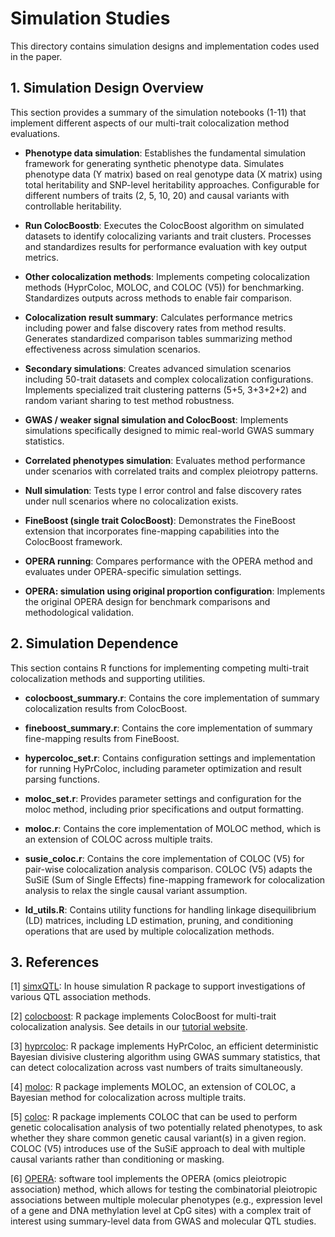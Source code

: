 # Simulation Studies

This directory contains simulation designs and implementation codes used in the paper.


## 1. Simulation Design Overview

This section provides a summary of the simulation notebooks (1-11) that implement different aspects of our multi-trait colocalization method evaluations.

- **Phenotype data simulation**: Establishes the fundamental simulation framework for generating synthetic phenotype data. Simulates phenotype data (Y matrix) based on real genotype data (X matrix) using total heritability and SNP-level heritability approaches. Configurable for different numbers of traits (2, 5, 10, 20) and causal variants with controllable heritability.


- **Run ColocBoostb**: Executes the ColocBoost algorithm on simulated datasets to identify colocalizing variants and trait clusters. Processes and standardizes results for performance evaluation with key output metrics.

- **Other colocalization methods**: Implements competing colocalization methods (HyprColoc, MOLOC, and COLOC (V5)) for benchmarking. Standardizes outputs across methods to enable fair comparison.

- **Colocalization result summary**: Calculates performance metrics including power and false discovery rates from method results. Generates standardized comparison tables summarizing method effectiveness across simulation scenarios.

- **Secondary simulations**: Creates advanced simulation scenarios including 50-trait datasets and complex colocalization configurations. Implements specialized trait clustering patterns (5+5, 3+3+2+2) and random variant sharing to test method robustness.

- **GWAS / weaker signal simulation and ColocBoost**: Implements simulations specifically designed to mimic real-world GWAS summary statistics.

- **Correlated phenotypes simulation**: Evaluates method performance under scenarios with correlated traits and complex pleiotropy patterns.

- **Null simulation**: Tests type I error control and false discovery rates under null scenarios where no colocalization exists.

- **FineBoost (single trait ColocBoost)**: Demonstrates the FineBoost extension that incorporates fine-mapping capabilities into the ColocBoost framework.

- **OPERA running**: Compares performance with the OPERA method and evaluates under OPERA-specific simulation settings.

- **OPERA: simulation using original proportion configuration**: Implements the original OPERA design for benchmark comparisons and methodological validation.


## 2. Simulation Dependence

This section contains R functions for implementing competing multi-trait colocalization methods and supporting utilities.

- **colocboost_summary.r**: Contains the core implementation of summary colocalization results from ColocBoost.

- **fineboost_summary.r**: Contains the core implementation of summary fine-mapping results from FineBoost.

- **hypercoloc_set.r**: Contains configuration settings and implementation for running HyPrColoc, including parameter optimization and result parsing functions.

- **moloc_set.r**: Provides parameter settings and configuration for the moloc method, including prior specifications and output formatting.

- **moloc.r**: Contains the core implementation of MOLOC method, which is an extension of COLOC across multiple traits.

- **susie_coloc.r**: Contains the core implementation of COLOC (V5) for pair-wise colocalization analysis comparison. COLOC (V5) adapts the SuSiE (Sum of Single Effects) fine-mapping framework for colocalization analysis to relax the single causal variant assumption.

- **ld_utils.R**: Contains utility functions for handling linkage disequilibrium (LD) matrices, including LD estimation, pruning, and conditioning operations that are used by multiple colocalization methods.


## 3. References

[1] [simxQTL](https://github.com/StatFunGen/simxQTL): In house simulation R package to support investigations of various QTL association methods.

[2] [colocboost](https://github.com/StatFunGen/colocboost): R package implements ColocBoost for multi-trait colocalization analysis. See details in our [tutorial website](https://statfungen.github.io/colocboost/).

[3] [hyprcoloc](https://github.com/cnfoley/hyprcoloc): R package implements HyPrColoc, an efficient deterministic Bayesian divisive clustering algorithm using GWAS summary statistics, that can detect colocalization across vast numbers of traits simultaneously.

[4] [moloc](https://github.com/clagiamba/moloc): R package implements MOLOC, an extension of COLOC, a Bayesian method for colocalization across multiple traits.

[5] [coloc](https://github.com/chr1swallace/coloc/): R package implements COLOC that can be used to perform genetic colocalisation analysis of two potentially related phenotypes, to ask whether they share common genetic causal variant(s) in a given region. COLOC (V5) introduces use of the SuSiE approach to deal with multiple causal variants rather than conditioning or masking.

[6] [OPERA](https://github.com/wuyangf7/OPERA): software tool implements the OPERA (omics pleiotropic association) method, which allows for testing the combinatorial pleiotropic associations between multiple molecular phenotypes (e.g., expression level of a gene and DNA methylation level at CpG sites) with a complex trait of interest using summary-level data from GWAS and molecular QTL studies.


